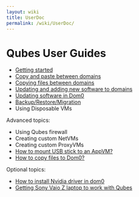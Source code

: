 ```yaml
---
layout: wiki
title: UserDoc
permalink: /wiki/UserDoc/
---
```


Qubes User Guides
=================

-   [Getting started](/wiki/GettingStarted)
-   [Copy and paste between domains](/wiki/CopyPaste)
-   [Copying files between domains](/wiki/CopyingFiles)
-   [Updating and adding new software to domains](/wiki/SoftwareUpdateVM)
-   [Updating software in Dom0](/wiki/SoftwareUpdateDom0)
-   [Backup/Restore/Migration](/wiki/BackupRestore)
-   Using Disposable VMs

Advanced topics:

-   Using Qubes firewall
-   Creating custom NetVMs
-   Creating custom ProxyVMs
-   [How to mount USB stick to an AppVM?](/wiki/StickMounting)
-   [How to copy files to Dom0?](/wiki/CopyToDomZero)

Optional topics:

-   [How to install Nvidia driver in dom0](/wiki/InstallNvidiaDriver)
-   [Getting Sony Vaio Z laptop to work with Qubes](/wiki/SonyVaioTinkering)

